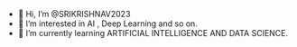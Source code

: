 - 👋 Hi, I’m @SRIKRISHNAV2023
- 👀 I’m interested in AI , Deep Learning and so on.
- 🌱 I’m currently learning ARTIFICIAL INTELLIGENCE AND DATA SCIENCE.

<!---
SRIKRISHNAV2023/SRIKRISHNAV2023 is a ✨ special ✨ repository because its `README.md` (this file) appears on your GitHub profile.
You can click the Preview link to take a look at your changes.
--->
